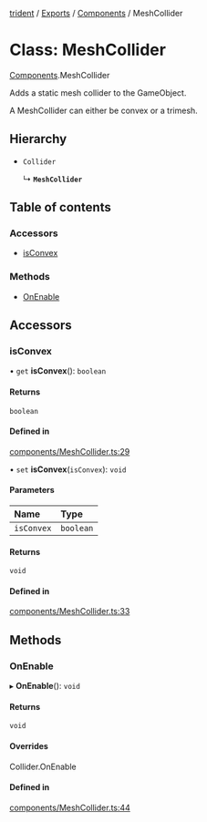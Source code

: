 [trident](../README.md) / [Exports](../modules.md) / [Components](../modules/Components.md) / MeshCollider

# Class: MeshCollider

[Components](../modules/Components.md).MeshCollider

Adds a static mesh collider to the GameObject.

A MeshCollider can either be convex or a trimesh.

## Hierarchy

- `Collider`

  ↳ **`MeshCollider`**

## Table of contents

### Accessors

- [isConvex](Components.MeshCollider.md#isconvex)

### Methods

- [OnEnable](Components.MeshCollider.md#onenable)

## Accessors

### isConvex

• `get` **isConvex**(): `boolean`

#### Returns

`boolean`

#### Defined in

[components/MeshCollider.ts:29](https://github.com/AIFanatic/Trident/blob/8a19b43/src/components/MeshCollider.ts#L29)

• `set` **isConvex**(`isConvex`): `void`

#### Parameters

| Name | Type |
| :------ | :------ |
| `isConvex` | `boolean` |

#### Returns

`void`

#### Defined in

[components/MeshCollider.ts:33](https://github.com/AIFanatic/Trident/blob/8a19b43/src/components/MeshCollider.ts#L33)

## Methods

### OnEnable

▸ **OnEnable**(): `void`

#### Returns

`void`

#### Overrides

Collider.OnEnable

#### Defined in

[components/MeshCollider.ts:44](https://github.com/AIFanatic/Trident/blob/8a19b43/src/components/MeshCollider.ts#L44)
